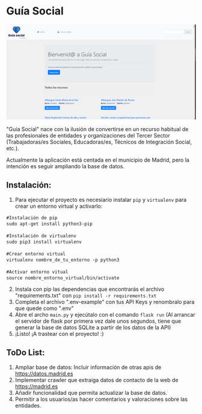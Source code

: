 # Guía Social

![](demo/demo-guia-social.gif)

"Guía Social" nace con la ilusión de convertirse en un recurso habitual de las profesionales de entidades y organizaciones del Tercer Sector (Trabajadoras/es Sociales, Educadoras/es, Técnicos de Integración Social, etc.).

Actualmente la aplicación está centada en el municipio de Madrid, pero la intención es seguir ampliando la base de datos.

## Instalación:

1. Para ejecutar el proyecto es necesiario instalar ``pip`` y ``virtualenv`` para crear un entorno virtual y activarlo:
```
#Instalación de pip
sudo apt-get install python3-pip

#Instalación de virtualenv
sudo pip3 install virtualenv

#Crear entorno virtual
virtualenv nombre_de_tu_entorno -p python3

#Activar entorno vitual
source nombre_entorno_virtual/bin/activate
```
2. Instala con pip las dependencias que encontrarás el archivo "requirements.txt" con ``pip install -r requirements.txt``
3. Completa el archivo ".env-example" con tus API Keys y renombralo para que quede como ".env"
4. Abre el archo ``main.py`` y ejecútalo con el comando ``flask run`` (Al arrancar el servidor de flask por primera vez dale unos segundos, tiene que generar la base de datos SQLite a partir de los datos de la API)
5. ¡Listo! ¡A trastear con el proyecto! :)


## ToDo List:

1. Ampliar base de datos: Incluir información de otras apis de https://datos.madrid.es
2. Implementar crawler que extraiga datos de contacto de la web de https://madrid.es
3. Añadir funcionalidad que permita actualizar la base de datos.
4. Permitir a los usuarios/as hacer comentarios y valoraciones sobre las entidades.

